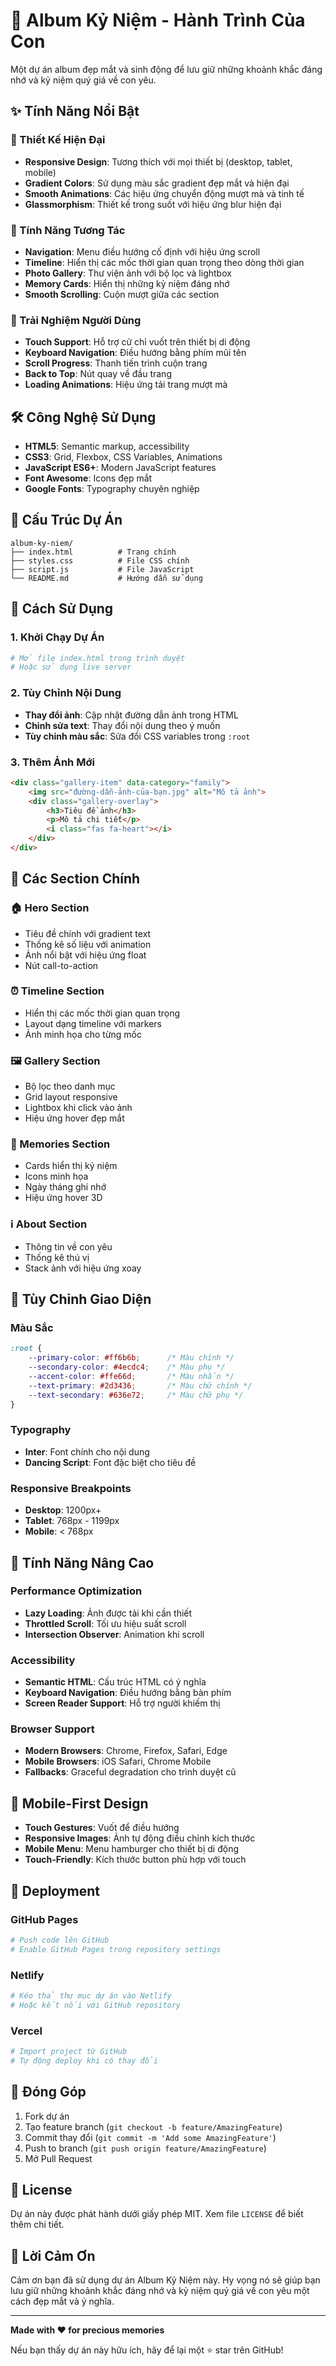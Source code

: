 # 📸 Album Kỷ Niệm - Hành Trình Của Con

Một dự án album đẹp mắt và sinh động để lưu giữ những khoảnh khắc đáng nhớ và kỷ niệm quý giá về con yêu.

## ✨ Tính Năng Nổi Bật

### 🎨 Thiết Kế Hiện Đại
- **Responsive Design**: Tương thích với mọi thiết bị (desktop, tablet, mobile)
- **Gradient Colors**: Sử dụng màu sắc gradient đẹp mắt và hiện đại
- **Smooth Animations**: Các hiệu ứng chuyển động mượt mà và tinh tế
- **Glassmorphism**: Thiết kế trong suốt với hiệu ứng blur hiện đại

### 🚀 Tính Năng Tương Tác
- **Navigation**: Menu điều hướng cố định với hiệu ứng scroll
- **Timeline**: Hiển thị các mốc thời gian quan trọng theo dòng thời gian
- **Photo Gallery**: Thư viện ảnh với bộ lọc và lightbox
- **Memory Cards**: Hiển thị những kỷ niệm đáng nhớ
- **Smooth Scrolling**: Cuộn mượt giữa các section

### 📱 Trải Nghiệm Người Dùng
- **Touch Support**: Hỗ trợ cử chỉ vuốt trên thiết bị di động
- **Keyboard Navigation**: Điều hướng bằng phím mũi tên
- **Scroll Progress**: Thanh tiến trình cuộn trang
- **Back to Top**: Nút quay về đầu trang
- **Loading Animations**: Hiệu ứng tải trang mượt mà

## 🛠️ Công Nghệ Sử Dụng

- **HTML5**: Semantic markup, accessibility
- **CSS3**: Grid, Flexbox, CSS Variables, Animations
- **JavaScript ES6+**: Modern JavaScript features
- **Font Awesome**: Icons đẹp mắt
- **Google Fonts**: Typography chuyên nghiệp

## 📁 Cấu Trúc Dự Án

```
album-ky-niem/
├── index.html          # Trang chính
├── styles.css          # File CSS chính
├── script.js           # File JavaScript
└── README.md           # Hướng dẫn sử dụng
```

## 🚀 Cách Sử Dụng

### 1. Khởi Chạy Dự Án
```bash
# Mở file index.html trong trình duyệt
# Hoặc sử dụng live server
```

### 2. Tùy Chỉnh Nội Dung
- **Thay đổi ảnh**: Cập nhật đường dẫn ảnh trong HTML
- **Chỉnh sửa text**: Thay đổi nội dung theo ý muốn
- **Tùy chỉnh màu sắc**: Sửa đổi CSS variables trong `:root`

### 3. Thêm Ảnh Mới
```html
<div class="gallery-item" data-category="family">
    <img src="đường-dẫn-ảnh-của-bạn.jpg" alt="Mô tả ảnh">
    <div class="gallery-overlay">
        <h3>Tiêu đề ảnh</h3>
        <p>Mô tả chi tiết</p>
        <i class="fas fa-heart"></i>
    </div>
</div>
```

## 🎯 Các Section Chính

### 🏠 Hero Section
- Tiêu đề chính với gradient text
- Thống kê số liệu với animation
- Ảnh nổi bật với hiệu ứng float
- Nút call-to-action

### ⏰ Timeline Section
- Hiển thị các mốc thời gian quan trọng
- Layout dạng timeline với markers
- Ảnh minh họa cho từng mốc

### 🖼️ Gallery Section
- Bộ lọc theo danh mục
- Grid layout responsive
- Lightbox khi click vào ảnh
- Hiệu ứng hover đẹp mắt

### 💝 Memories Section
- Cards hiển thị kỷ niệm
- Icons minh họa
- Ngày tháng ghi nhớ
- Hiệu ứng hover 3D

### ℹ️ About Section
- Thông tin về con yêu
- Thống kê thú vị
- Stack ảnh với hiệu ứng xoay

## 🎨 Tùy Chỉnh Giao Diện

### Màu Sắc
```css
:root {
    --primary-color: #ff6b6b;      /* Màu chính */
    --secondary-color: #4ecdc4;    /* Màu phụ */
    --accent-color: #ffe66d;       /* Màu nhấn */
    --text-primary: #2d3436;       /* Màu chữ chính */
    --text-secondary: #636e72;     /* Màu chữ phụ */
}
```

### Typography
- **Inter**: Font chính cho nội dung
- **Dancing Script**: Font đặc biệt cho tiêu đề

### Responsive Breakpoints
- **Desktop**: 1200px+
- **Tablet**: 768px - 1199px
- **Mobile**: < 768px

## 🔧 Tính Năng Nâng Cao

### Performance Optimization
- **Lazy Loading**: Ảnh được tải khi cần thiết
- **Throttled Scroll**: Tối ưu hiệu suất scroll
- **Intersection Observer**: Animation khi scroll

### Accessibility
- **Semantic HTML**: Cấu trúc HTML có ý nghĩa
- **Keyboard Navigation**: Điều hướng bằng bàn phím
- **Screen Reader Support**: Hỗ trợ người khiếm thị

### Browser Support
- **Modern Browsers**: Chrome, Firefox, Safari, Edge
- **Mobile Browsers**: iOS Safari, Chrome Mobile
- **Fallbacks**: Graceful degradation cho trình duyệt cũ

## 📱 Mobile-First Design

- **Touch Gestures**: Vuốt để điều hướng
- **Responsive Images**: Ảnh tự động điều chỉnh kích thước
- **Mobile Menu**: Menu hamburger cho thiết bị di động
- **Touch-Friendly**: Kích thước button phù hợp với touch

## 🚀 Deployment

### GitHub Pages
```bash
# Push code lên GitHub
# Enable GitHub Pages trong repository settings
```

### Netlify
```bash
# Kéo thả thư mục dự án vào Netlify
# Hoặc kết nối với GitHub repository
```

### Vercel
```bash
# Import project từ GitHub
# Tự động deploy khi có thay đổi
```

## 🤝 Đóng Góp

1. Fork dự án
2. Tạo feature branch (`git checkout -b feature/AmazingFeature`)
3. Commit thay đổi (`git commit -m 'Add some AmazingFeature'`)
4. Push to branch (`git push origin feature/AmazingFeature`)
5. Mở Pull Request

## 📄 License

Dự án này được phát hành dưới giấy phép MIT. Xem file `LICENSE` để biết thêm chi tiết.

## 💝 Lời Cảm Ơn

Cảm ơn bạn đã sử dụng dự án Album Kỷ Niệm này. Hy vọng nó sẽ giúp bạn lưu giữ những khoảnh khắc đáng nhớ và kỷ niệm quý giá về con yêu một cách đẹp mắt và ý nghĩa.

---

**Made with ❤️ for precious memories**

Nếu bạn thấy dự án này hữu ích, hãy để lại một ⭐ star trên GitHub!

